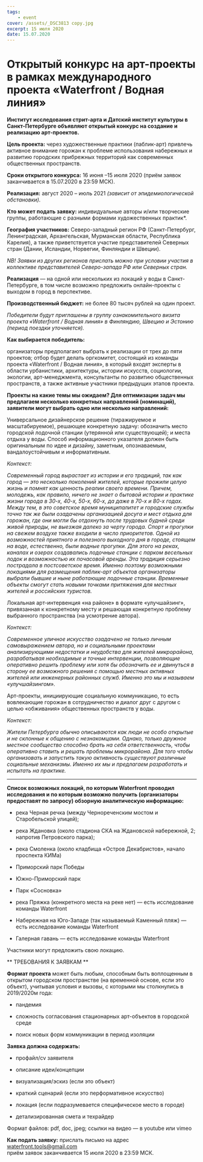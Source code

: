 ```yaml
---
tags:
    - event
cover: /assets/_DSC3813 copy.jpg
excerpt: 15 июля 2020
date: 15.07.2020
---
```


# Открытый конкурс на арт-проекты в рамках международного проекта «Waterfront / Водная линия»


**Институт исследования стрит-арта и Датский институт культуры в Санкт-Петербурге объявляют открытый конкурс на создание и реализацию арт-проектов.**

**Цель проекта:** через художественные практики (паблик-арт) привлечь активное внимание горожан к проблеме использования набережных и  развитию городских прибрежных территорий как современных общественных пространств. 

**Сроки открытого конкурса:** 16 июня –15 июля 2020 (приём заявок заканчивается в 15.07.2020 в 23:59 МСК).

**Реализация:** август 2020 – июль 2021 *(зависит от эпидемиологической обстановки).*

**Кто может подать заявку:** индивидуальные авторы и/или творческие группы, работающие с разными формами художественных практик\*.

**География участников:** Северо-западный регион РФ (Санкт-Петербург, Ленинградская, Архангельская, Мурманская области, Республика Карелия), а также приветствуется участие представителей Северных стран (Дании, Исландии, Норвегии, Финляндии и Швеции). 

  *NB! Заявки из других регионов прислать можно при условии участия в коллективе представителей Северо-запада РФ или 
Северных стран.*    

**Реализация** — на одной или нескольких из локаций у воды  в Санкт-Петербурге, в том числе возможно предложить онлайн-проекты с выходом в город в перспективе.

**Производственный бюджет:** не более 80 тысяч рублей на один проект. 

*Победители будут приглашены в группу ознакомительного визита проекта «Waterfront / Водная линия» в Финляндию, Швецию и Эстонию (период поездки уточняется).*

**Как выбирается победитель:** 

  организаторы предполагают выбрать к реализации от трех до пяти проектов; отбор будет делать оргкомитет, состоящий из         команды проекта «Waterfront / Водная линия», в который входят эксперты в области урбанистики, архитектуры, истории искусств, социологии, экологии, арт-менеджмента, консультанты по развитию общественных пространств, а также активные участники предыдущих этапов проекта. 

**Проекты на какие темы мы ожидаем? Для оптимизации задач мы предлагаем несколько конкретных направлений (номинаций), заявители могут выбрать одно или несколько направлений:**

  Универсальное дизайнерское решение (тиражируемое и масштабируемое), решающее конкретную задачу: обозначить место  городской лодочной станции (утерянной или существующей); и места отдыха у воды.  Способ информационного указателя должен быть оригинальным по идее и дизайну, заметным, опознаваемым, вандалоустойчивым и информативным.
     
*Контекст:*

  *Современный город вырастает из истории и его традиций, так как город — это несколько поколений жителей, которые прожили целую жизнь и помнят как ценность реалии своего времени. Причем, молодежь, как правило, ничего не знает о бытовой истории и практике жизни города в 30-х, 40-х, 50-х, 60-х, да даже в 70-х и 80-х годах. Между тем, в это советское время муниципалитет и городские службы точно так же были озадачены организацией досуга и мест отдыха для горожан, где они могли бы отдохнуть после трудовых будней среди живой природы, не выезжая далеко за черту города. Спорт и прогулки на свежем воздухе также входили в число приоритетов. Одной из возможностей приятного и полезного выходного дня в городе, стоящем на воде, естественно, были водные прогулки. Для этого на реках, каналах и озерах создавались лодочные станции с парком весельных лодок и возможностью их почасовой аренды. Эта традиция серьезно пострадала в постсоветское время. Именно поэтому возможными локациями для размещения паблик-арт объектов организаторы выбрали бывшие и ныне работающие лодочные станции. Временные объекты смогут стать новыми точками притяжения для местных жителей и российских туристов.*
     
  Локальная арт-интервенция «на районе» в формате «улучшайзинг», привязанная к конкретному месту и решающая конкретную проблему выбранного пространства (на усмотрение автора). 
     
*Контекст:*

  *Современное уличное искусство озадачено не только личным самовыражением автора, но и социальными проектами анализирующими недостатки и неудобства для жителей микрорайона, разрабатывая необходимые и точные интервенции, позволяющие оперативно решить проблему или хотя бы обозначить ее и двинуться в сторону ее возможного решения с помощью местных активных жителей или инженерных районных служб. Именно это мы и называем «улучшайзингом».*
     
  Арт-проекты, инициирующие социальную коммуникацию, то есть вовлекающие горожан в сотрудничество и диалог друг с другом с целью «обживания» общественных пространств у воды.  
     
*Контекст:*

  *Жители Петербурга обычно описываются как люди не особо открытые и не склонные к общению с незнакомцами. Однако, только дружное местное сообщество способно брать на себя ответственность, чтобы оперативно ставить и решать проблемы микрорайона. Для того чтобы организовать и запустить такую активность существуют различные социальные механизмы. Именно их мы и предлагаем разработать и испытать на практике.*
     
---

**Список возможных локаций, по которым Waterfront проводил исследования и по которым возможно получить (организаторы предоставят по запросу) обзорную аналитическую информацию:**

   - река Черная речка (между Чернореченским мостом и Старобельской улицей);
     
   - река Ждановка (около стадиона СКА на Ждановской набережной, 2; напротив Петровского парка);
     
   - река Смоленка (около кладбища «Остров Декабристов», начало проспекта КИМа)
     
   - Приморский парк Победы
     
   - Южно-Приморский парк
     
   - Парк «Сосновка»
     
   - река Пряжка (конкретного места на реке нет) —  есть исследование команды Waterfront
     
   - Набережная на Юго-Западе (так называемый Каменный пляж) — есть исследование команды Waterfront
     
   - Галерная гавань — есть исследование команды Waterfront
   
   Участники могут предложить свою локацию.
     
** ТРЕБОВАНИЯ К ЗАЯВКАМ **

**Формат проекта** может быть любым, способным быть воплощенным в открытом городском пространстве (на временной основе, если это объект), учитывая условия и вызовы, с которыми мы столкнулись в 2019/2020м года:

   - пандемия
     
   - сложность согласования стационарных арт-объектов в городской среде
     
   - поиск новых форм коммуникации в период изоляции

**Заявка должна содержать:** 

   - профайл/cv заявителя
     
   - описание идеи/концепции
     
   - визуализация/эскиз (если это объект)
     
   - краткий сценарий (если это перформативное искусство)
     
   - локация (если подразумевается специфическое место в городе) 
     
   - детализированная смета и техрайдер

Формат файлов: pdf, doc, jpeg; ссылки на видео — в youtube или vimeo

**Как подать заявку:** прислать письмо на адрес waterfront.tools@gmail.com   
приём заявок заканчивается 15 июля 2020 в 23:59 МСК.
